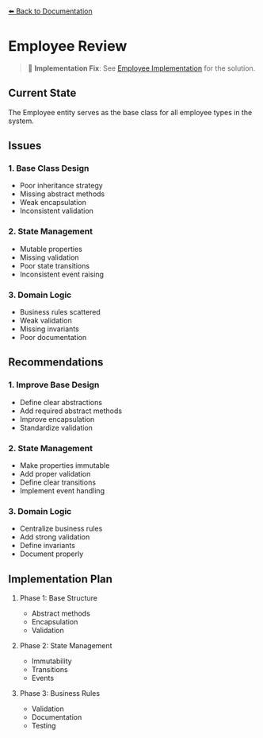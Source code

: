 [⬅️ Back to Documentation](../../README.md)

# Employee Review

> 🔧 **Implementation Fix**: See [Employee Implementation](../../implementations/employee/employee-implementations.md) for the solution.

## Current State
The Employee entity serves as the base class for all employee types in the system.

## Issues

### 1. Base Class Design
- Poor inheritance strategy
- Missing abstract methods
- Weak encapsulation
- Inconsistent validation

### 2. State Management
- Mutable properties
- Missing validation
- Poor state transitions
- Inconsistent event raising

### 3. Domain Logic
- Business rules scattered
- Weak validation
- Missing invariants
- Poor documentation

## Recommendations

### 1. Improve Base Design
- Define clear abstractions
- Add required abstract methods
- Improve encapsulation
- Standardize validation

### 2. State Management
- Make properties immutable
- Add proper validation
- Define clear transitions
- Implement event handling

### 3. Domain Logic
- Centralize business rules
- Add strong validation
- Define invariants
- Document properly

## Implementation Plan

1. Phase 1: Base Structure
   - Abstract methods
   - Encapsulation
   - Validation

2. Phase 2: State Management
   - Immutability
   - Transitions
   - Events

3. Phase 3: Business Rules
   - Validation
   - Documentation
   - Testing